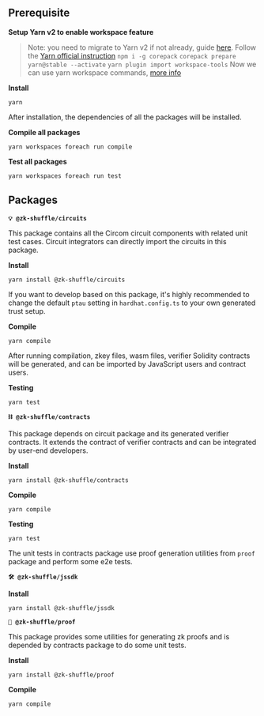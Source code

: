 ## Prerequisite

**Setup Yarn v2 to enable workspace feature**
> Note: you need to migrate to Yarn v2 if not already, guide [here](https://yarnpkg.com/getting-started/migration). 
Follow the [Yarn official instruction](https://yarnpkg.com/getting-started/install)
`npm i -g corepack`
`corepack prepare yarn@stable --activate`
`yarn plugin import workspace-tools`
Now we can use yarn workspace commands, [more info](https://yarnpkg.com/cli/workspace)

**Install**

`yarn`

After installation, the dependencies of all the packages will be installed.

**Compile all packages**

`yarn workspaces foreach run compile`

**Test all packages**

`yarn workspaces foreach run test`

## Packages

**`💡 @zk-shuffle/circuits`**

This package contains all the Circom circuit components with related unit test cases. Circuit integrators can directly import the circuits in this package.

**Install**

`yarn install @zk-shuffle/circuits`

If you want to develop based on this package, it's highly recommended to change the default `ptau` setting in `hardhat.config.ts` to your own generated trust setup.

**Compile**

`yarn compile`

After running compilation, zkey files, wasm files, verifier Solidity contracts will be generated, and can be imported by JavaScript users and contract users.

**Testing**

`yarn test`

**`⛓ @zk-shuffle/contracts`**

This package depends on circuit package and its generated verifier contracts. It extends the contract of verifier contracts and can be integrated by user-end developers.

**Install**

`yarn install @zk-shuffle/contracts`

**Compile**

`yarn compile`

**Testing**

`yarn test`

The unit tests in contracts package use proof generation utilities from `proof` package and perform some e2e tests.

**`🛠 @zk-shuffle/jssdk`**

**Install**

`yarn install @zk-shuffle/jssdk`


**`🧾 @zk-shuffle/proof`**

This package provides some utilities for generating zk proofs and is depended by contracts package to do some unit tests.

**Install**

`yarn install @zk-shuffle/proof`

**Compile**

`yarn compile`
